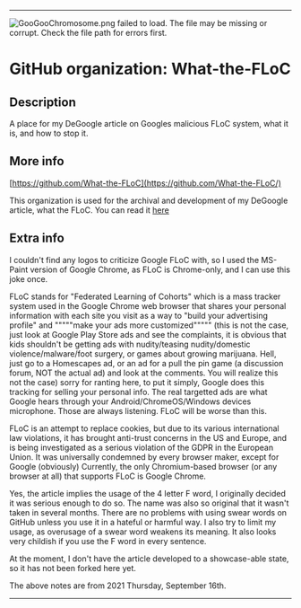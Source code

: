 
***

![GooGooChromosome.png failed to load. The file may be missing or corrupt. Check the file path for errors first.](/AdditionalInfo/2/What-the-FLoC/GooGooChromosome.png)

# GitHub organization: What-the-FLoC

## Description

A place for my DeGoogle article on Googles malicious FLoC system, what it is, and how to stop it.

## More info

[https://github.com/What-the-FLoC](https://github.com/What-the-FLoC/)

This organization is used for the archival and development of my DeGoogle article, what the FLoC. You can read it [here](https://github.com/seanpm2001/WHat-the-FLoC/)

## Extra info

I couldn't find any logos to criticize Google FLoC with, so I used the MS-Paint version of Google Chrome, as FLoC is Chrome-only, and I can use this joke once.

FLoC stands for "Federated Learning of Cohorts" which is a mass tracker system used in the Google Chrome web browser that shares your personal information with each site you visit as a way to "build your advertising profile" and """""make your ads more customized""""" (this is not the case, just look at Google Play Store ads and see the complaints, it is obvious that kids shouldn't be getting ads with nudity/teasing nudity/domestic violence/malware/foot surgery, or games about growing marijuana. Hell, just go to a Homescapes ad, or an ad for a pull the pin game (a discussion forum, NOT the actual ad) and look at the comments. You will realize this not the case) sorry for ranting here, to put it simply, Google does this tracking for selling your personal info. The real targetted ads are what Google hears through your Android/ChromeOS/Windows devices microphone. Those are always listening. FLoC will be worse than this.

FLoC is an attempt to replace cookies, but due to its various international law violations, it has brought anti-trust concerns in the US and Europe, and is being investigated as a serious violation of the GDPR in the European Union. It was universally condemned by every browser maker, except for Google (obviously) Currently, the only Chromium-based browser (or any browser at all) that supports FLoC is Google Chrome.

Yes, the article implies the usage of the 4 letter F word, I originally decided it was serious enough to do so. The name was also so original that it wasn't taken in several months. There are no problems with using swear words on GitHub unless you use it in a hateful or harmful way. I also try to limit my usage, as overusage of a swear word weakens its meaning. It also looks very childish if you use the F word in every sentence.

At the moment, I don't have the article developed to a showcase-able state, so it has not been forked here yet.

The above notes are from 2021 Thursday, September 16th.

***

